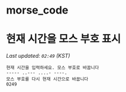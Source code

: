 # morse_code
# 현재 시간을 모스 부호 표시
<!-- MORSE_TIME_START -->
_Last updated: `02:49` (KST)_

```
현재 시간을 입력하세요. 모스 부호로 바꿉니다
----- ..--- ....- ----.
모스 부호를 다시 현재 시간으로 바꿉니다
0249
```
<!-- MORSE_TIME_END -->
